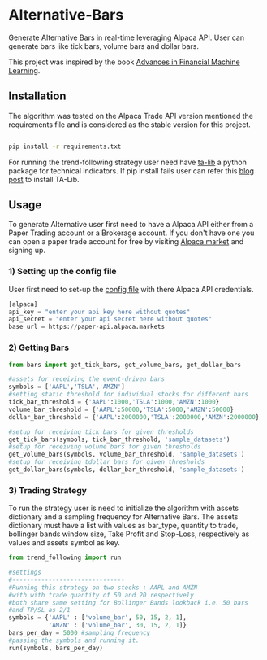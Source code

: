 # Alternative-Bars
Generate Alternative Bars in real-time leveraging Alpaca API. User can generate bars like tick bars, volume bars and dollar bars.

This project was inspired by the book [Advances in Financial Machine Learning](https://www.amazon.co.uk/Advances-Financial-Machine-Learning-Marcos/dp/1119482089).

## Installation
The algorithm was tested on the Alpaca Trade API version mentioned the requirements file and is considered as the stable version for this project.

```bash

pip install -r requirements.txt
```

For running the trend-following strategy user need have [ta-lib](https://mrjbq7.github.io/ta-lib/doc_index.html) a python package for technical indicators. If pip
install fails user can refer this [blog post](https://blog.quantinsti.com/install-ta-lib-python/) to install TA-Lib.

## Usage

To generate Alternative user first need to have a Alpaca API either from a Paper Trading account or a Brokerage account. If you don't have one you can open a paper trade account  for free by visiting [Alpaca.market]([alpaca.market) and signing up.

### 1) Setting up the config file

User first need to set-up the [config file](https://github.com/Harkishan-99/Alternative-Bars/blob/master/config.cfg) with there Alpaca API credentials.

```python
[alpaca]
api_key = "enter your api key here without quotes"
api_secret = "enter your api secret here without quotes"
base_url = https://paper-api.alpaca.markets
```

### 2) Getting Bars

```python
from bars import get_tick_bars, get_volume_bars, get_dollar_bars

#assets for receiving the event-driven bars
symbols = ['AAPL','TSLA','AMZN']
#setting static threshold for individual stocks for different bars
tick_bar_threshold = {'AAPL':1000,'TSLA':1000,'AMZN':1000}
volume_bar_threshold = {'AAPL':50000,'TSLA':5000,'AMZN':50000}
dollar_bar_threshold = {'AAPL':2000000,'TSLA':2000000,'AMZN':2000000}

#setup for receiving tick bars for given thresholds
get_tick_bars(symbols, tick_bar_threshold, 'sample_datasets')
#setup for receiving volume bars for given thresholds
get_volume_bars(symbols, volume_bar_threshold, 'sample_datasets')
#setup for receiving tdollar bars for given thresholds
get_dollar_bars(symbols, dollar_bar_threshold, 'sample_datasets')
```

### 3) Trading Strategy

To run the strategy user is need to initialize the algorithm with assets dictionary and a sampling frequency for Alternative Bars.
The assets dictionary must have a list with values as bar_type, quantity to trade, bollinger bands window size, Take Profit and Stop-Loss, respectively
as values and assets symbol as key.

```python
from trend_following import run

#settings
#-------------------------------
#Running this strategy on two stocks : AAPL and AMZN
#with with trade quantity of 50 and 20 respectively
#both share same setting for Bollinger Bands lookback i.e. 50 bars
#and TP/SL as 2/1
symbols = {'AAPL' : ['volume_bar', 50, 15, 2, 1],
           'AMZN' : ['volume_bar', 30, 15, 2, 1]}
bars_per_day = 5000 #sampling frequency
#passing the symbols and running it.
run(symbols, bars_per_day)
```
